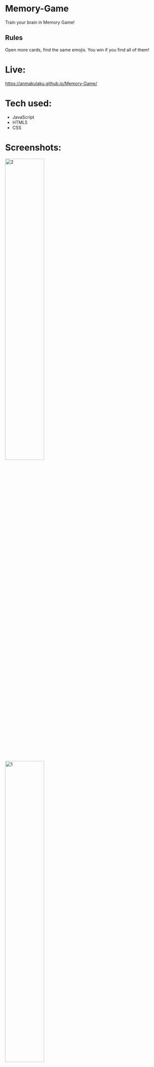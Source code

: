 # Memory-Game

Train your brain in Memory Game!

## Rules

Open more cards, find the same emojis. You win if you find all of them!

# Live:

https://anmakulaku.github.io/Memory-Game/

# Tech used:
<ul>
  <li>JavaScript</li>
  <li>HTML5</li>
  <li>CSS</li>
</ul>

# Screenshots:

<img width="50%" alt="2" src="https://github.com/Anmakulaku/Memory-Game/assets/119726677/01dcb457-ba9f-4538-8fa4-9c599ec88602">

<img width="50%" alt="1" src="https://github.com/Anmakulaku/Memory-Game/assets/119726677/e25bf0d8-a3a2-428b-acb1-e9637925123b">
